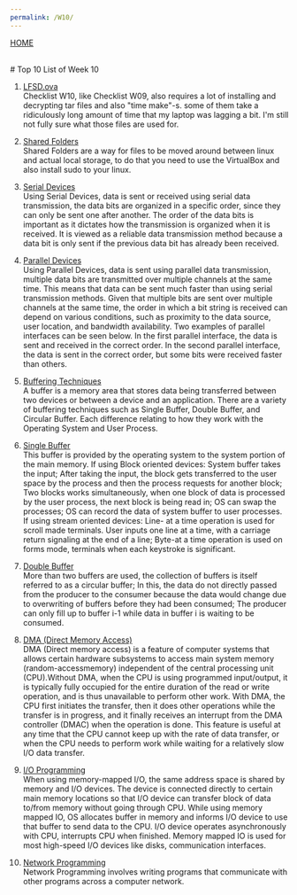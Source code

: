 ```yaml
---
permalink: /W10/
---
```

[HOME](../)

<br>
# Top 10 List of Week 10

1. [LFSD.ova](https://lfs.vlsm.org/LFS-10.html)<br>
Checklist W10, like Checklist W09, also requires a lot of installing and decrypting tar files and also "time make"-s. some
of them take a ridiculously long amount of time that my laptop was lagging a bit. I'm still not fully sure what those files
are used for.

2. [Shared Folders](https://linuxize.com/post/how-to-install-virtualbox-guest-additions-on-debian-10/)<br>
Shared Folders are a way for files to be moved around between linux and actual local storage, to do that you need to use the
VirtualBox and also install sudo to your linux.

3. [Serial Devices](https://www.quantil.com/content-delivery-insights/content-acceleration/data-transmission/)<br>
Using Serial Devices, data is sent or received using serial data transmission, the data bits are organized in a specific order,
since they can only be sent one after another. The order of the data bits is important as it dictates how the transmission is
organized when it is received. It is viewed as a reliable data transmission method because a data bit is only sent if the previous
data bit has already been received.

4. [Parallel Devices](https://www.quantil.com/content-delivery-insights/content-acceleration/data-transmission/)<br>
Using Parallel Devices, data is sent using parallel data transmission, multiple data bits are transmitted over multiple channels
at the same time. This means that data can be sent much faster than using serial transmission methods. Given that multiple bits
are sent over multiple channels at the same time, the order in which a bit string is received can depend on various conditions,
such as proximity to the data source, user location, and bandwidth availability. Two examples of parallel interfaces can be seen
below. In the first parallel interface, the data is sent and received in the correct order. In the second parallel interface, the
data is sent in the correct order, but some bits were received faster than others.

5. [Buffering Techniques](https://www.geeksforgeeks.org/i-o-buffering-and-its-various-techniques/)<br>
A buffer is a memory area that stores data being transferred between two devices or between a device and an application. There are
a variety of buffering techniques such as Single Buffer, Double Buffer, and Circular Buffer. Each difference relating to how they
work with the Operating System and User Process.

6. [Single Buffer](https://www.geeksforgeeks.org/i-o-buffering-and-its-various-techniques/)<br>
This buffer is provided by the operating system to the system portion of the main memory. If using Block oriented devices: System
buffer takes the input; After taking the input, the block gets transferred to the user space by the process and then the process
requests for another block; Two blocks works simultaneously, when one block of data is processed by the user process, the next block
is being read in; OS can swap the processes; OS can record the data of system buffer to user processes. If using stream oriented
devices: Line- at a time operation is used for scroll made terminals. User inputs one line at a time, with a carriage return signaling
at the end of a line; Byte-at a time operation is used on forms mode, terminals when each keystroke is significant.

7. [Double Buffer](https://www.geeksforgeeks.org/i-o-buffering-and-its-various-techniques/)<br>
More than two buffers are used, the collection of buffers is itself referred to as a circular buffer; In this, the data do not directly
passed from the producer to the consumer because the data would change due to overwriting of buffers before they had been consumed; The
producer can only fill up to buffer i-1 while data in buffer i is waiting to be consumed.

8. [DMA (Direct Memory Access)](https://en.wikipedia.org/wiki/Direct_memory_access)<br>
DMA (Direct memory access) is a feature of computer systems that allows certain hardware subsystems to access main system memory
(random-accessmemory) independent of the central processing unit (CPU).Without DMA, when the CPU is using programmed input/output, it
is typically fully occupied for the entire duration of the read or write operation, and is thus unavailable to perform other work. With
DMA, the CPU first initiates the transfer, then it does other operations while the transfer is in progress, and it finally receives an
interrupt from the DMA controller (DMAC) when the operation is done. This feature is useful at any time that the CPU cannot keep up with
the rate of data transfer, or when the CPU needs to perform work while waiting for a relatively slow I/O data transfer.

9. [I/O Programming](https://www.tutorialspoint.com/operating_system/os_io_hardware.htm)<br>
When using memory-mapped I/O, the same address space is shared by memory and I/O devices. The device is connected directly to certain main
memory locations so that I/O device can transfer block of data to/from memory without going through CPU. While using memory mapped IO, OS
allocates buffer in memory and informs I/O device to use that buffer to send data to the CPU. I/O device operates asynchronously with CPU,
interrupts CPU when finished. Memory mapped IO is used for most high-speed I/O devices like disks, communication interfaces.

10. [Network Programming](https://en.wikipedia.org/wiki/Computer_network_programming)<br>
Network Programming involves writing programs that communicate with other programs across a computer network.
